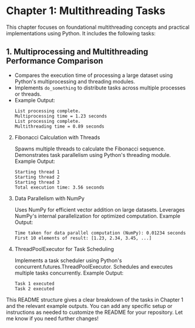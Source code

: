 # Chapter 1: Multithreading Tasks

This chapter focuses on foundational multithreading concepts and practical implementations using Python. It includes the following tasks:

## 1. **Multiprocessing and Multithreading Performance Comparison**  
- Compares the execution time of processing a large dataset using Python's multiprocessing and threading modules.  
- Implements `do_something` to distribute tasks across multiple processes or threads.  
- Example Output:  
  ```plaintext
  List processing complete.
  Multiprocessing time = 1.23 seconds
  List processing complete.
  Multithreading time = 0.89 seconds

2. Fibonacci Calculation with Threads

    Spawns multiple threads to calculate the Fibonacci sequence.
    Demonstrates task parallelism using Python's threading module.
    Example Output:
    ```plaintext
    Starting thread 1
    Starting thread 2
    Starting thread 3
    Total execution time: 3.56 seconds

4. Data Parallelism with NumPy

    Uses NumPy for efficient vector addition on large datasets.
    Leverages NumPy's internal parallelization for optimized computation.
    Example Output:
    ```plaintext
    Time taken for data parallel computation (NumPy): 0.01234 seconds
    First 10 elements of result: [1.23, 2.34, 3.45, ...]

5. ThreadPoolExecutor for Task Scheduling

    Implements a task scheduler using Python's concurrent.futures.ThreadPoolExecutor.
    Schedules and executes multiple tasks concurrently.
    Example Output:
    ```plaintext
    Task 1 executed
    Task 2 executed
    
This README structure gives a clear breakdown of the tasks in Chapter 1 and the relevant example outputs. You can add any specific setup or instructions as needed to customize the README for your repository. Let me know if you need further changes!
